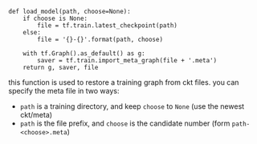 ```
def load_model(path, choose=None):
    if choose is None:
        file = tf.train.latest_checkpoint(path)
    else:
        file = '{}-{}'.format(path, choose)

    with tf.Graph().as_default() as g:
        saver = tf.train.import_meta_graph(file + '.meta')
    return g, saver, file
```
this function is used to restore a training graph from ckt files.
you can specify the meta file in two ways:
* `path` is a training directory, and keep `choose` to `None` (use the newest ckt/meta)
* `path` is the file prefix, and `choose` is the candidate number (form `path-<choose>.meta`)
